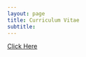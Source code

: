 ```yaml
---
layout: page
title: Curriculum Vitae
subtitle: 
---
```


[Click Here](assets/pdf/francesco_visconti.pdf)
